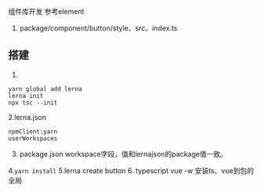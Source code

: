 组件库开发
参考element
1. package/component/button/style、src、index.ts

## 搭建
1.
```
yarn global add lerna
lerna init
npx tsc --init
```
2.lerna.json
```
npmClient:yarn
userWorkspaces
```
3. package.json
workspace字段，值和lernajson的package值一致。

4.`yarn install`
5.lerna create button
6. typescript vue -w 安装ts、vue到包的全局



